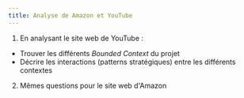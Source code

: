 ```yaml
---
title: Analyse de Amazon et YouTube
---
```


1. En analysant le site web de YouTube :
  - Trouver les différents _Bounded Context_ du projet
  - Décrire les interactions (patterns stratégiques) entre les différents contextes
2. Mêmes questions pour le site web d'Amazon

